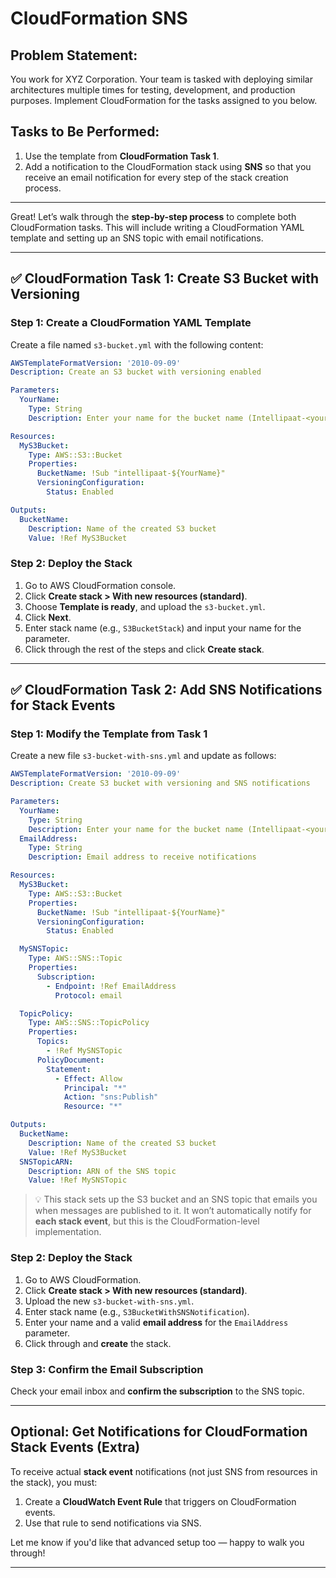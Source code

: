 # CloudFormation SNS

## Problem Statement:
You work for XYZ Corporation. Your team is tasked with deploying similar architectures multiple times for testing, development, and production purposes. Implement CloudFormation for the tasks assigned to you below.

## Tasks to Be Performed:
1. Use the template from **CloudFormation Task 1**.
2. Add a notification to the CloudFormation stack using **SNS** so that you receive an email notification for every step of the stack creation process.

--- 
Great! Let’s walk through the **step-by-step process** to complete both CloudFormation tasks. This will include writing a CloudFormation YAML template and setting up an SNS topic with email notifications.

---

## ✅ **CloudFormation Task 1: Create S3 Bucket with Versioning**

### Step 1: Create a CloudFormation YAML Template

Create a file named `s3-bucket.yml` with the following content:

```yaml
AWSTemplateFormatVersion: '2010-09-09'
Description: Create an S3 bucket with versioning enabled

Parameters:
  YourName:
    Type: String
    Description: Enter your name for the bucket name (Intellipaat-<yourname>)

Resources:
  MyS3Bucket:
    Type: AWS::S3::Bucket
    Properties:
      BucketName: !Sub "intellipaat-${YourName}"
      VersioningConfiguration:
        Status: Enabled

Outputs:
  BucketName:
    Description: Name of the created S3 bucket
    Value: !Ref MyS3Bucket
```

### Step 2: Deploy the Stack

1. Go to AWS CloudFormation console.
2. Click **Create stack > With new resources (standard)**.
3. Choose **Template is ready**, and upload the `s3-bucket.yml`.
4. Click **Next**.
5. Enter stack name (e.g., `S3BucketStack`) and input your name for the parameter.
6. Click through the rest of the steps and click **Create stack**.

---

## ✅ **CloudFormation Task 2: Add SNS Notifications for Stack Events**

### Step 1: Modify the Template from Task 1

Create a new file `s3-bucket-with-sns.yml` and update as follows:

```yaml
AWSTemplateFormatVersion: '2010-09-09'
Description: Create S3 bucket with versioning and SNS notifications

Parameters:
  YourName:
    Type: String
    Description: Enter your name for the bucket name (Intellipaat-<yourname>)
  EmailAddress:
    Type: String
    Description: Email address to receive notifications

Resources:
  MyS3Bucket:
    Type: AWS::S3::Bucket
    Properties:
      BucketName: !Sub "intellipaat-${YourName}"
      VersioningConfiguration:
        Status: Enabled

  MySNSTopic:
    Type: AWS::SNS::Topic
    Properties:
      Subscription:
        - Endpoint: !Ref EmailAddress
          Protocol: email

  TopicPolicy:
    Type: AWS::SNS::TopicPolicy
    Properties:
      Topics:
        - !Ref MySNSTopic
      PolicyDocument:
        Statement:
          - Effect: Allow
            Principal: "*"
            Action: "sns:Publish"
            Resource: "*"

Outputs:
  BucketName:
    Description: Name of the created S3 bucket
    Value: !Ref MyS3Bucket
  SNSTopicARN:
    Description: ARN of the SNS topic
    Value: !Ref MySNSTopic
```

> 💡 This stack sets up the S3 bucket and an SNS topic that emails you when messages are published to it. It won’t automatically notify for **each stack event**, but this is the CloudFormation-level implementation.

### Step 2: Deploy the Stack

1. Go to AWS CloudFormation.
2. Click **Create stack > With new resources (standard)**.
3. Upload the new `s3-bucket-with-sns.yml`.
4. Enter stack name (e.g., `S3BucketWithSNSNotification`).
5. Enter your name and a valid **email address** for the `EmailAddress` parameter.
6. Click through and **create** the stack.

### Step 3: Confirm the Email Subscription

Check your email inbox and **confirm the subscription** to the SNS topic.

---

## Optional: Get Notifications for CloudFormation Stack Events (Extra)

To receive actual **stack event** notifications (not just SNS from resources in the stack), you must:

1. Create a **CloudWatch Event Rule** that triggers on CloudFormation events.
2. Use that rule to send notifications via SNS.

Let me know if you'd like that advanced setup too — happy to walk you through!

---
